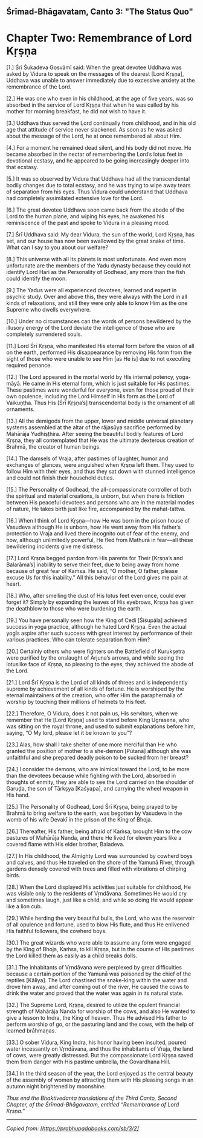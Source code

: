 
## Śrīmad-Bhāgavatam, Canto 3: "The Status Quo" 
# Chapter Two: Remembrance of Lord Kṛṣṇa


[1.] Śrī Śukadeva Gosvāmī said: When the great devotee Uddhava was asked by Vidura to speak on the messages of the dearest [Lord Kṛṣṇa], Uddhava was unable to answer immediately due to excessive anxiety at the remembrance of the Lord.

[2.] He was one who even in his childhood, at the age of five years, was so absorbed in the service of Lord Kṛṣṇa that when he was called by his mother for morning breakfast, he did not wish to have it.

[3.] Uddhava thus served the Lord continually from childhood, and in his old age that attitude of service never slackened. As soon as he was asked about the message of the Lord, he at once remembered all about Him.

[4.] For a moment he remained dead silent, and his body did not move. He became absorbed in the nectar of remembering the Lord’s lotus feet in devotional ecstasy, and he appeared to be going increasingly deeper into that ecstasy.

[5.] It was so observed by Vidura that Uddhava had all the transcendental bodily changes due to total ecstasy, and he was trying to wipe away tears of separation from his eyes. Thus Vidura could understand that Uddhava had completely assimilated extensive love for the Lord.

[6.] The great devotee Uddhava soon came back from the abode of the Lord to the human plane, and wiping his eyes, he awakened his reminiscence of the past and spoke to Vidura in a pleasing mood.

[7.] Śrī Uddhava said: My dear Vidura, the sun of the world, Lord Kṛṣṇa, has set, and our house has now been swallowed by the great snake of time. What can I say to you about our welfare?

[8.] This universe with all its planets is most unfortunate. And even more unfortunate are the members of the Yadu dynasty because they could not identify Lord Hari as the Personality of Godhead, any more than the fish could identify the moon.

[9.] The Yadus were all experienced devotees, learned and expert in psychic study. Over and above this, they were always with the Lord in all kinds of relaxations, and still they were only able to know Him as the one Supreme who dwells everywhere.

[10.] Under no circumstances can the words of persons bewildered by the illusory energy of the Lord deviate the intelligence of those who are completely surrendered souls.

[11.] Lord Śrī Kṛṣṇa, who manifested His eternal form before the vision of all on the earth, performed His disappearance by removing His form from the sight of those who were unable to see Him [as He is] due to not executing required penance.

[12.] The Lord appeared in the mortal world by His internal potency, yoga-māyā. He came in His eternal form, which is just suitable for His pastimes. These pastimes were wonderful for everyone, even for those proud of their own opulence, including the Lord Himself in His form as the Lord of Vaikuṇṭha. Thus His [Śrī Kṛṣṇa’s] transcendental body is the ornament of all ornaments.

[13.] All the demigods from the upper, lower and middle universal planetary systems assembled at the altar of the rājasūya sacrifice performed by Mahārāja Yudhiṣṭhira. After seeing the beautiful bodily features of Lord Kṛṣṇa, they all contemplated that He was the ultimate dexterous creation of Brahmā, the creator of human beings.

[14.] The damsels of Vraja, after pastimes of laughter, humor and exchanges of glances, were anguished when Kṛṣṇa left them. They used to follow Him with their eyes, and thus they sat down with stunned intelligence and could not finish their household duties.

[15.] The Personality of Godhead, the all-compassionate controller of both the spiritual and material creations, is unborn, but when there is friction between His peaceful devotees and persons who are in the material modes of nature, He takes birth just like fire, accompanied by the mahat-tattva.

[16.] When I think of Lord Kṛṣṇa—how He was born in the prison house of Vasudeva although He is unborn, how He went away from His father’s protection to Vraja and lived there incognito out of fear of the enemy, and how, although unlimitedly powerful, He fled from Mathurā in fear—all these bewildering incidents give me distress.

[17.] Lord Kṛṣṇa begged pardon from His parents for Their [Kṛṣṇa’s and Balarāma’s] inability to serve their feet, due to being away from home because of great fear of Kaṁsa. He said, “O mother, O father, please excuse Us for this inability.” All this behavior of the Lord gives me pain at heart.

[18.] Who, after smelling the dust of His lotus feet even once, could ever forget it? Simply by expanding the leaves of His eyebrows, Kṛṣṇa has given the deathblow to those who were burdening the earth.

[19.] You have personally seen how the King of Cedi [Śiśupāla] achieved success in yoga practice, although he hated Lord Kṛṣṇa. Even the actual yogīs aspire after such success with great interest by performance of their various practices. Who can tolerate separation from Him?

[20.] Certainly others who were fighters on the Battlefield of Kurukṣetra were purified by the onslaught of Arjuna’s arrows, and while seeing the lotuslike face of Kṛṣṇa, so pleasing to the eyes, they achieved the abode of the Lord.

[21.] Lord Śrī Kṛṣṇa is the Lord of all kinds of threes and is independently supreme by achievement of all kinds of fortune. He is worshiped by the eternal maintainers of the creation, who offer Him the paraphernalia of worship by touching their millions of helmets to His feet.

[22.] Therefore, O Vidura, does it not pain us, His servitors, when we remember that He [Lord Kṛṣṇa] used to stand before King Ugrasena, who was sitting on the royal throne, and used to submit explanations before him, saying, “O My lord, please let it be known to you”?

[23.] Alas, how shall I take shelter of one more merciful than He who granted the position of mother to a she-demon [Pūtanā] although she was unfaithful and she prepared deadly poison to be sucked from her breast?

[24.] I consider the demons, who are inimical toward the Lord, to be more than the devotees because while fighting with the Lord, absorbed in thoughts of enmity, they are able to see the Lord carried on the shoulder of Garuḍa, the son of Tārkṣya [Kaśyapa], and carrying the wheel weapon in His hand.

[25.] The Personality of Godhead, Lord Śrī Kṛṣṇa, being prayed to by Brahmā to bring welfare to the earth, was begotten by Vasudeva in the womb of his wife Devakī in the prison of the King of Bhoja.

[26.] Thereafter, His father, being afraid of Kaṁsa, brought Him to the cow pastures of Mahārāja Nanda, and there He lived for eleven years like a covered flame with His elder brother, Baladeva.

[27.] In His childhood, the Almighty Lord was surrounded by cowherd boys and calves, and thus He traveled on the shore of the Yamunā River, through gardens densely covered with trees and filled with vibrations of chirping birds.

[28.] When the Lord displayed His activities just suitable for childhood, He was visible only to the residents of Vṛndāvana. Sometimes He would cry and sometimes laugh, just like a child, and while so doing He would appear like a lion cub.

[29.] While herding the very beautiful bulls, the Lord, who was the reservoir of all opulence and fortune, used to blow His flute, and thus He enlivened His faithful followers, the cowherd boys.

[30.] The great wizards who were able to assume any form were engaged by the King of Bhoja, Kaṁsa, to kill Kṛṣṇa, but in the course of His pastimes the Lord killed them as easily as a child breaks dolls.

[31.] The inhabitants of Vṛndāvana were perplexed by great difficulties because a certain portion of the Yamunā was poisoned by the chief of the reptiles [Kāliya]. The Lord chastised the snake-king within the water and drove him away, and after coming out of the river, He caused the cows to drink the water and proved that the water was again in its natural state.

[32.] The Supreme Lord, Kṛṣṇa, desired to utilize the opulent financial strength of Mahārāja Nanda for worship of the cows, and also He wanted to give a lesson to Indra, the King of heaven. Thus He advised His father to perform worship of go, or the pasturing land and the cows, with the help of learned brāhmaṇas.

[33.] O sober Vidura, King Indra, his honor having been insulted, poured water incessantly on Vṛndāvana, and thus the inhabitants of Vraja, the land of cows, were greatly distressed. But the compassionate Lord Kṛṣṇa saved them from danger with His pastime umbrella, the Govardhana Hill.

[34.] In the third season of the year, the Lord enjoyed as the central beauty of the assembly of women by attracting them with His pleasing songs in an autumn night brightened by moonshine.

_Thus end the Bhaktivedanta translations of the Third Canto, Second Chapter, of the Śrīmad-Bhāgavatam, entitled “Remembrance of Lord Kṛṣṇa.”_

---

_Copied from: [https://prabhupadabooks.com/sb/3/2]_


<!--stackedit_data:
eyJoaXN0b3J5IjpbLTEzNDI3MzE5ODFdfQ==
-->